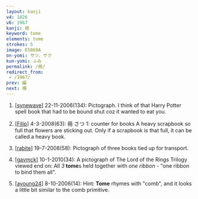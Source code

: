 ```yaml
---
layout: kanji
v4: 1826
v6: 1967
kanji: 冊
keyword: tome
elements: tome
strokes: 5
image: E5868A
on-yomi: サツ、サク
kun-yomi: ふみ
permalink: /冊/
redirect_from:
 - /1967/
prev: 編
next: 柵
---
```


1) [<a href="http://kanji.koohii.com/profile/synewave">synewave</a>] 22-11-2006(134): Pictograph. I think of that Harry Potter spell book that had to be bound shut coz it wanted to eat you.

2) [<a href="http://kanji.koohii.com/profile/Filip">Filip</a>] 4-3-2008(63): 冊 さつ 1: counter for books A heavy scrapbook so full that flowers are sticking out. Only if a scrapbook is that full, it can be called a heavy book.

3) [<a href="http://kanji.koohii.com/profile/rabite">rabite</a>] 19-7-2008(58): Pictograph of three books tied up for transport.

4) [<a href="http://kanji.koohii.com/profile/gavmck">gavmck</a>] 10-1-2010(34): A pictograph of The Lord of the Rings Trilogy viewed end on: All <em>3</em><strong> tome</strong>s held together with <em>one ribbon</em> - &quot;one ribbon to bind them all&quot;.

5) [<a href="http://kanji.koohii.com/profile/ayoung24">ayoung24</a>] 8-10-2006(14): Hint:<strong> Tome</strong> rhymes with &quot;comb&quot;, and it looks a little bit similar to the comb primitive.

